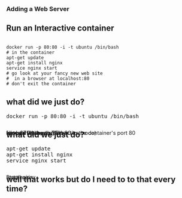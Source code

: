 <section>
<h3>Adding a Web Server</h3>
</section>

<section>
<h2>Run an Interactive container</h2>
<pre><code data-trim contenteditable>
docker run -p 80:80 -i -t ubuntu /bin/bash
# in the container
apt-get update
apt-get install nginx
service nginx start
# go look at your fancy new web site
#  in a browser at localhost:80
# don't exit the container
</code></pre>
</section>

<section>
<h2>what did we just do?</h2>

<pre>
docker run <span data-fragment-index=1 class="fragment highlight-current-green">-p 80:80</span> <span data-fragment-index=2 class="fragment highlight-current-green">-i</span> <span data-fragment-index=3 class="fragment highlight-current-green">-t</span> <span>ubuntu</span> <span data-fragment-index=4 class="fragment highlight-current-green">/bin/bash</span>
</pre>

<div style='position: absolute;'>
<p class="fragment fade-in-then-out" data-fragment-index=1>
forward the host's port 80 to the container's port 80
</p>
</div>

<div style='position: absolute;'>
<p class="fragment fade-in-then-out" data-fragment-index=2>
keep STDIN open (interactive mode)
</p>
</div>

<div style='position: absolute;'>
<p class="fragment fade-in-then-out" data-fragment-index=3>
allocate a pseudo TTY
</p>
</div>

<div style='position: absolute;'>
<p class="fragment fade-in-then-out" data-fragment-index=4>
run bash in the container
</p>
</div>

</section>

<section>
<h2>what did we just do?</h2>

<pre>
<span data-fragment-index=1 class="fragment highlight-current-green">apt-get update
apt-get install nginx</span>
<span data-fragment-index=2 class="fragment highlight-current-green">service nginx start</span>
</pre>

<div style='position: absolute;'>
<p class="fragment fade-in-then-out" data-fragment-index=1>
Install nginx
</p>
</div>

<div style='position: absolute;'>
<p class="fragment fade-in-then-out" data-fragment-index=2>
Start nginx
</p>
</div>

</section>

<section>
<h2>well that works but do I need to to that every time?</h2>
</section>
